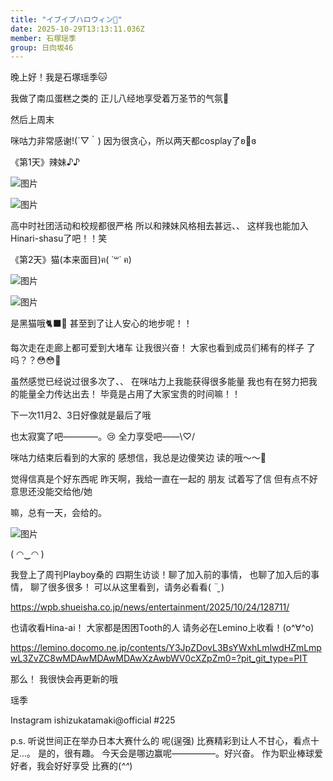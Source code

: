 ```yaml
---
title: "イブイブハロウィン🎃"
date: 2025-10-29T13:13:11.036Z
member: 石塚瑶季
group: 日向坂46
---
```


晚上好！我是石塚瑶季🐱

我做了南瓜蛋糕之类的
正儿八经地享受着万圣节的气氛🎃




然后上周末

咪咕力非常感谢!(´▽｀)
因为很贪心，所以两天都cosplay了ʚ🎀ɞ


《第1天》辣妹♪♪

![图片](https://cdn.hinatazaka46.com/files/14/diary/official/member/moblog/202510/mobt2lh7E.jpg)

![图片](https://cdn.hinatazaka46.com/files/14/diary/official/member/moblog/202510/mobuZpWpD.jpg)


高中时社团活动和校规都很严格
所以和辣妹风格相去甚远、、
这样我也能加入Hinari-shasu了吧！！笑




《第2天》猫(本来面目)ฅ( ˙꒳​˙ ฅ)

![图片](https://cdn.hinatazaka46.com/files/14/diary/official/member/moblog/202510/mobA1Oa2K.jpg)

![图片](https://cdn.hinatazaka46.com/files/14/diary/official/member/moblog/202510/mobN7n8cM.jpg)


是黑猫哦🐈‍⬛🖤
甚至到了让人安心的地步呢！！



每次走在走廊上都可爱到大堵车
让我很兴奋！
大家也看到成员们稀有的样子
了吗？？😳😳🩷




虽然感觉已经说过很多次了、、
在咪咕力上我能获得很多能量
我也有在努力把我的能量全力传达出去！
毕竟是占用了大家宝贵的时间嘛！！

下一次11月2、3日好像就是最后了哦

也太寂寞了吧————。😢
全力享受吧——\♡/

咪咕力结束后看到的大家的
感想信，我总是边傻笑边
读的哦〜〜💌


觉得信真是个好东西呢
昨天啊，我给一直在一起的
朋友
试着写了信
但有点不好意思还没能交给他/她

嘛，总有一天，会给的。

![图片](https://cdn.hinatazaka46.com/files/14/diary/official/member/moblog/202510/mobeOyv6k.jpg)


( ◠‿◠ )




我登上了周刊Playboy桑的
四期生访谈！聊了加入前的事情，
也聊了加入后的事情，
聊了很多很多！
可以从这里看到，请务必看看( ¨̮ )

https://wpb.shueisha.co.jp/news/entertainment/2025/10/24/128711/



也请收看Hina-ai！
大家都是困困Tooth的人
请务必在Lemino上收看！(o^∀^o)

https://lemino.docomo.ne.jp/contents/Y3JpZDovL3BsYWxhLmlwdHZmLmpwL3ZvZC8wMDAwMDAwMDAwXzAwbWV0cXZpZm0=?pit_git_type=PIT





那么！
我很快会再更新的哦



瑶季

Instagram ishizukatamaki@official
#225



p.s.
听说世间正在举办日本大赛什么的
呢(逞强)
比赛精彩到让人不甘心，看点十足...。
是的，很有趣。
今天会是哪边赢呢—————。好兴奋。
作为职业棒球爱好者，我会好好享受
比赛的(*^^*)